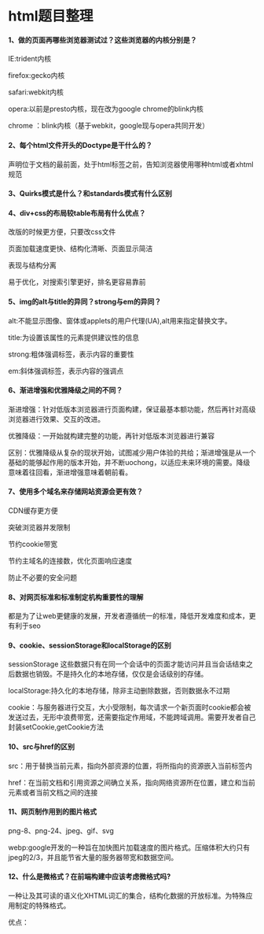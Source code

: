 # html题目整理
#### 1、做的页面再哪些浏览器测试过？这些浏览器的内核分别是？

IE:trident内核

firefox:gecko内核

safari:webkit内核

opera:以前是presto内核，现在改为google chrome的blink内核

chrome ：blink内核（基于webkit，google现与opera共同开发）

#### 2、每个html文件开头的Doctype是干什么的？

<!Doctype>声明位于文档的最前面，处于html标签之前，告知浏览器使用哪种html或者xhtml规范

#### 3、Quirks模式是什么？和standards模式有什么区别

#### 4、div+css的布局较table布局有什么优点？

改版的时候更方便，只要改css文件

页面加载速度更快、结构化清晰、页面显示简洁

表现与结构分离

易于优化，对搜索引擎更好，排名更容易靠前

#### 5、img的alt与title的异同？strong与em的异同？

alt:不能显示图像、窗体或applets的用户代理(UA),alt用来指定替换文字。

title:为设置该属性的元素提供建议性的信息

strong:粗体强调标签，表示内容的重要性

em:斜体强调标签，表示内容的强调点

#### 6、渐进增强和优雅降级之间的不同？

渐进增强：针对低版本浏览器进行页面构建，保证最基本额功能，然后再针对高级浏览器进行效果、交互的改进。

优雅降级：一开始就构建完整的功能，再针对低版本浏览器进行兼容

区别：优雅降级从复杂的现状开始，试图减少用户体验的共给；渐进增强是从一个基础的能够起作用的版本开始，并不断uochong，以适应未来环境的需要。降级意味着往回看，渐进增强意味着朝前看。

#### 7、使用多个域名来存储网站资源会更有效？

CDN缓存更方便

突破浏览器并发限制

节约cookie带宽

节约主域名的连接数，优化页面响应速度

防止不必要的安全问题

#### 8、对网页标准和标准制定机构重要性的理解

都是为了让web更健康的发展，开发者遵循统一的标准，降低开发难度和成本，更有利于seo

#### 9、cookie、sessionStorage和localStorage的区别

sessionStorage  这些数据只有在同一个会话中的页面才能访问并且当会话结束之后数据也销毁。不是持久化的本地存储，仅仅是会话级别的存储。

localStorage:持久化的本地存储，除非主动删除数据，否则数据永不过期



cookie：与服务器进行交互，大小受限制，每次请求一个新页面时cookie都会被发送过去，无形中浪费带宽，还需要指定作用域，不能跨域调用。需要开发者自己封装setCookie,getCookie方法

#### 10、src与href的区别

src：用于替换当前元素，指向外部资源的位置，将所指向的资源嵌入当前标签内

href：在当前文档和引用资源之间确立关系，指向网络资源所在位置，建立和当前元素或者当前文档之间的连接

#### 11、网页制作用到的图片格式

png-8、png-24、jpeg、gif、svg

  webp:google开发的一种旨在加快图片加载速度的图片格式。压缩体积大约只有jpeg的2/3，并且能节省大量的服务器带宽和数据空间。

#### 12、什么是微格式？在前端构建中应该考虑微格式吗?

一种让及其可读的语义化XHTML词汇的集合，结构化数据的开放标准。为特殊应用制定的特殊格式。

优点：